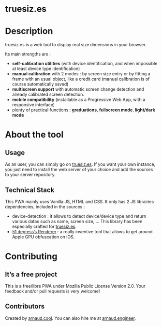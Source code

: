 truesiz.es
==============

# Description

truesiz.es is a web tool to display real size dimensions in your browser.

Its main strengths are :
- **self-calibration utilities** (with device identification, and when impossible at least device type identification)
- **manual calibration** with 2 modes : by screen size entry or by fitting a frame with an usual object, like a credit card (manual calibration is of course automatically saved)
- **multiscreen support** with automatic screen change detection and already calibrated screen detection.
- **mobile compatibility** (installable as a Progressive Web App, with a responsive interface)
- plenty of practical functions : **graduations**, **fullscreen mode**, **light/dark mode**

# About the tool

## Usage

As an user, you can simply go on [truesiz.es](https://truesiz.es). If you want your own instance, you just need to install the web server of your choice and add the sources to your server repository.

## Technical Stack

This PWA mainly uses Vanilla JS, HTML and CSS. It only has 2 JS librairies dependencies, included in the sources :
- device-detection : it allows to detect device/device type and return various datas such as name, screen size, … This library has been especially crafted for [truesiz.es](https://truesiz.es).
- [51 degress’s Renderer](https://github.com/51degrees/renderer) : a really inventive tool that allows to get around Apple GPU obfuscation on iOS.

# Contributing

## It’s a free project

This is a free/libre PWA under Mozilla Public License Version 2.0.
Your feedback and/or pull requests is very welcome!

## Contributors

Created by [arnaud.cool](https://arnaud.cool). You can also hire me at [arnaud.engineer](https://arnaud.engineer).